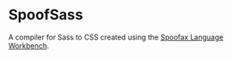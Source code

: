 # SpoofSass

A compiler for Sass to CSS created using the [Spoofax Language Workbench](https://metaborg.org/). 
